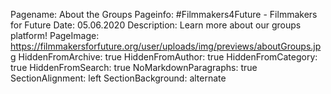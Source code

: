 Pagename: About the Groups
Pageinfo: #Filmmakers4Future - Filmmakers for Future
Date: 05.06.2020
Description: Learn more about our groups platform!
PageImage: https://filmmakersforfuture.org/user/uploads/img/previews/aboutGroups.jpg
HiddenFromArchive: true
HiddenFromAuthor: true
HiddenFromCategory: true
HiddenFromSearch: true
NoMarkdownParagraphs: true
SectionAlignment: left
SectionBackground: alternate
